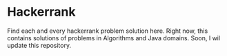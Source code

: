 # Hackerrank
Find each and every hackerrank problem solution here.
Right now, this contains solutions of problems in Algorithms and Java domains.
Soon, I wil update this repository.
